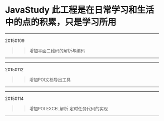 # JavaStudy  此工程是在日常学习和生活中的点的积累，只是学习所用
---
20150109
>>增加平面二维码的解析与编码
---

---
20150112
>>增加POI文档导出工具
---
---
20150114
>>增加POI EXCEL解析
>>定时任务代码的实现
---
